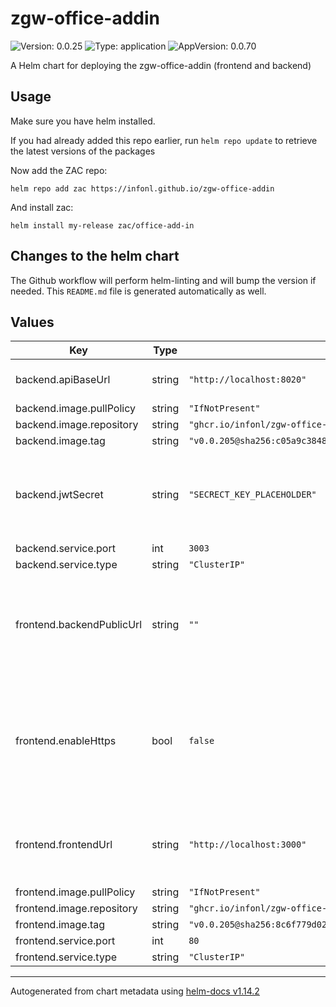 # zgw-office-addin

![Version: 0.0.25](https://img.shields.io/badge/Version-0.0.25-informational?style=flat-square) ![Type: application](https://img.shields.io/badge/Type-application-informational?style=flat-square) ![AppVersion: 0.0.70](https://img.shields.io/badge/AppVersion-0.0.70-informational?style=flat-square)

A Helm chart for deploying the zgw-office-addin (frontend and backend)

## Usage

Make sure you have helm installed.

If you had already added this repo earlier, run `helm repo update` to retrieve
the latest versions of the packages

Now add the ZAC repo:
```
helm repo add zac https://infonl.github.io/zgw-office-addin
```

And install zac:
```
helm install my-release zac/office-add-in
```

## Changes to the helm chart

The Github workflow will perform helm-linting and will bump the version if needed. This `README.md` file is generated automatically as well.

## Values

| Key | Type | Default | Description |
|-----|------|---------|-------------|
| backend.apiBaseUrl | string | `"http://localhost:8020"` | Base URL to the openzaak API |
| backend.image.pullPolicy | string | `"IfNotPresent"` |  |
| backend.image.repository | string | `"ghcr.io/infonl/zgw-office-add-in-backend"` |  |
| backend.image.tag | string | `"v0.0.205@sha256:c05a9c384884e4a0a3761f78667666432aca713004738ac8b7726172fc535c7e"` |  |
| backend.jwtSecret | string | `"SECRECT_KEY_PLACEHOLDER"` | Secret key used for generating and validating JWT tokens for secure communication |
| backend.service.port | int | `3003` |  |
| backend.service.type | string | `"ClusterIP"` |  |
| frontend.backendPublicUrl | string | `""` | The public URL to the backend service if directly exposed. By default it is proxied via the frontend host |
| frontend.enableHttps | bool | `false` | If enabled nginx will also listen on port 443. You will need to volume map a key and certificate valid for your frontendUrl |
| frontend.frontendUrl | string | `"http://localhost:3000"` | The frontend public URL where the manifest.xml and static js file are served |
| frontend.image.pullPolicy | string | `"IfNotPresent"` |  |
| frontend.image.repository | string | `"ghcr.io/infonl/zgw-office-add-in-frontend"` |  |
| frontend.image.tag | string | `"v0.0.205@sha256:8c6f779d02d9c648006d8d9ec30708217d577e04768ae920f4a54d97ce792e73"` |  |
| frontend.service.port | int | `80` |  |
| frontend.service.type | string | `"ClusterIP"` |  |

----------------------------------------------
Autogenerated from chart metadata using [helm-docs v1.14.2](https://github.com/norwoodj/helm-docs/releases/v1.14.2)

